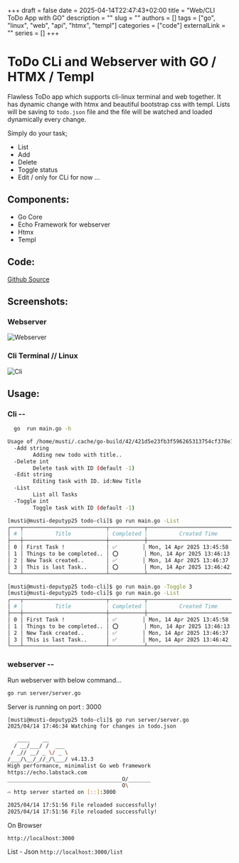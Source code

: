 +++
draft = false
date = 2025-04-14T22:47:43+02:00
title = "Web/CLI ToDo App with GO"
description = ""
slug = ""
authors = []
tags = ["go", "linux", "web", "api", "htmx", "templ"]
categories = ["code"]
externalLink = ""
series = []
+++

# ToDo CLi and Webserver with GO / HTMX / Templ

Flawless ToDo app which supports cli-linux terminal and web together. It has dynamic change with htmx and beautiful bootstrap css with templ. Lists will be saving to `todo.json` file and the file will be watched and loaded dynamically every change.

Simply do your task;

- List
- Add
- Delete
- Toggle status
- Edit / only for CLi for now ...

## Components:

- Go Core
- Echo Framework for webserver
- Htmx
- Templ

## Code:

[Github Source](http://github.com/mozkaya1/todo-cli-web)

## Screenshots:

### Webserver

![Webserver](/webserver.png)

### Cli Terminal // Linux

![Cli](/cli.png)

## Usage:

### Cli --

```bash
  go  run main.go -h
```

```bash
Usage of /home/musti/.cache/go-build/42/421d5e23fb3f596265313754cf378e1797b3ce698eab60058d40dde53c314e3e-d/main:
  -Add string
        Adding new todo with title..
  -Delete int
        Delete task with ID (default -1)
  -Edit string
        Editing task with ID. id:New Title
  -List
        List all Tasks
  -Toggle int
        Toggle task with ID (default -1)

```

```bash
[musti@musti-deputyp25 todo-cli]$ go run main.go -List
┌───┬──────────────────────────┬───────────┬────────────────────────────────┬────────────────────────────────┐
│ # │          Title           │ Completed │          Created Time          │         completed_time         │
├───┼──────────────────────────┼───────────┼────────────────────────────────┼────────────────────────────────┤
│ 0 │ First Task !             │ ✅        │ Mon, 14 Apr 2025 13:45:58 CEST │ Mon, 14 Apr 2025 17:51:56 CEST │
│ 1 │ Things to be completed.. │ ⭕        │ Mon, 14 Apr 2025 13:46:13 CEST │                                │
│ 2 │ New Task created..       │ ✅        │ Mon, 14 Apr 2025 13:46:37 CEST │ Mon, 14 Apr 2025 13:46:49 CEST │
│ 3 │ This is last Task..      │ ⭕        │ Mon, 14 Apr 2025 13:46:42 CEST │                                │
└───┴──────────────────────────┴───────────┴────────────────────────────────┴────────────────────────────────┘

[musti@musti-deputyp25 todo-cli]$ go run main.go -Toggle 3
[musti@musti-deputyp25 todo-cli]$ go run main.go -List
┌───┬──────────────────────────┬───────────┬────────────────────────────────┬────────────────────────────────┐
│ # │          Title           │ Completed │          Created Time          │         completed_time         │
├───┼──────────────────────────┼───────────┼────────────────────────────────┼────────────────────────────────┤
│ 0 │ First Task !             │ ✅        │ Mon, 14 Apr 2025 13:45:58 CEST │ Mon, 14 Apr 2025 17:51:56 CEST │
│ 1 │ Things to be completed.. │ ⭕        │ Mon, 14 Apr 2025 13:46:13 CEST │                                │
│ 2 │ New Task created..       │ ✅        │ Mon, 14 Apr 2025 13:46:37 CEST │ Mon, 14 Apr 2025 13:46:49 CEST │
│ 3 │ This is last Task..      │ ✅        │ Mon, 14 Apr 2025 13:46:42 CEST │ Mon, 14 Apr 2025 17:54:09 CEST │
└───┴──────────────────────────┴───────────┴────────────────────────────────┴────────────────────────────────┘

```

### webserver --

Run webserver with below command...

```bash
go run server/server.go

```

Server is running on port : 3000

```bash
[musti@musti-deputyp25 todo-cli]$ go run server/server.go 
2025/04/14 17:46:34 Watching for changes in todo.json

   ____    __
  / __/___/ /  ___
 / _// __/ _ \/ _ \
/___/\__/_//_/\___/ v4.13.3
High performance, minimalist Go web framework
https://echo.labstack.com
____________________________________O/_______
                                    O\
⇨ http server started on [::]:3000

2025/04/14 17:51:56 File reloaded successfully!
2025/04/14 17:51:56 File reloaded successfully!

```

On Browser

`http://localhost:3000`

List - Json
`http://localhost:3000/list`
